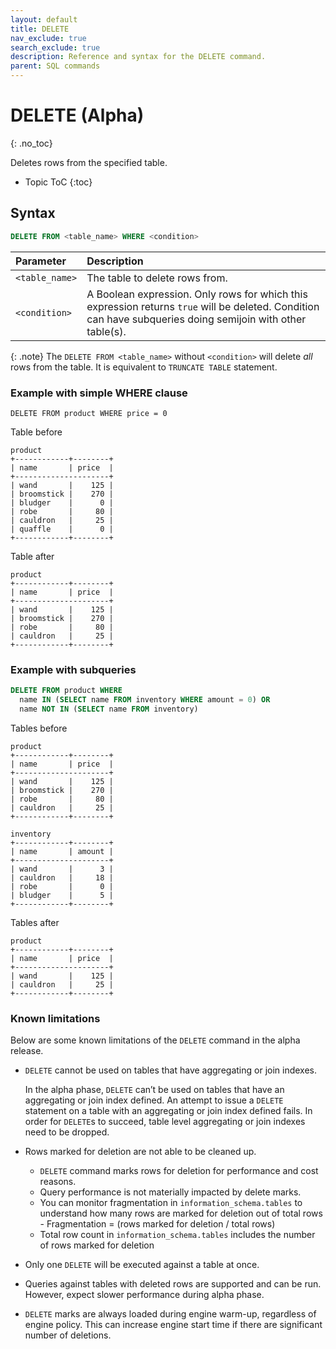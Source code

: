 ```yaml
---
layout: default
title: DELETE
nav_exclude: true
search_exclude: true
description: Reference and syntax for the DELETE command.
parent: SQL commands
---
```


# DELETE (Alpha)
{: .no_toc}

Deletes rows from the specified table.

* Topic ToC
{:toc}

## Syntax

```sql
DELETE FROM <table_name> WHERE <condition>
```

| Parameter | Description|
| :---------| :----------|
| `<table_name>`| The table to delete rows from. |
| `<condition>` | A Boolean expression. Only rows for which this expression returns `true` will be deleted. Condition can have subqueries doing semijoin with other table(s). |

{: .note}
The `DELETE FROM <table_name>` without `<condition>` will delete *all* rows from the table. It is equivalent to `TRUNCATE TABLE` statement.

### Example with simple WHERE clause

`DELETE FROM product WHERE price = 0`

Table before

```
product
+------------+--------+
| name       | price  |
+---------------------+
| wand       |    125 |
| broomstick |    270 |
| bludger    |      0 |
| robe       |     80 |
| cauldron   |     25 |
| quaffle    |      0 |
+------------+--------+
```

Table after

```
product
+------------+--------+
| name       | price  |
+---------------------+
| wand       |    125 |
| broomstick |    270 |
| robe       |     80 |
| cauldron   |     25 |
+------------+--------+
```

### Example with subqueries

```sql
DELETE FROM product WHERE 
  name IN (SELECT name FROM inventory WHERE amount = 0) OR
  name NOT IN (SELECT name FROM inventory)
```

Tables before

```
product
+------------+--------+
| name       | price  |
+---------------------+
| wand       |    125 |
| broomstick |    270 |
| robe       |     80 |
| cauldron   |     25 |
+------------+--------+

inventory
+------------+--------+
| name       | amount |
+---------------------+
| wand       |      3 |
| cauldron   |     18 |
| robe       |      0 |
| bludger    |      5 |
+------------+--------+
```

Tables after
```
product
+------------+--------+
| name       | price  |
+---------------------+
| wand       |    125 |
| cauldron   |     25 |
+------------+--------+
```


### Known limitations

Below are some known limitations of the `DELETE` command in the alpha release. 

* `DELETE` cannot be used on tables that have aggregating or join indexes.

  In the alpha phase, `DELETE` can’t be used on tables that have an aggregating or join index defined. An attempt to issue a `DELETE` statement on a table with an aggregating or join index defined fails. In order for `DELETE`s to succeed, table level aggregating or join indexes need to be dropped.

* Rows marked for deletion are not able to be cleaned up.
    * `DELETE` command marks rows for deletion for performance and cost reasons.
    * Query performance is not materially impacted by delete marks.
    * You can monitor fragmentation in `information_schema.tables` to understand how many rows are marked for deletion out of total rows - Fragmentation = (rows marked for deletion / total rows)
    * Total row count in `information_schema.tables` includes the number of rows marked for deletion

* Only one `DELETE` will be executed against a table at once.

* Queries against tables with deleted rows are supported and can be run. However, expect slower performance during alpha phase.

* `DELETE` marks are always loaded during engine warm-up, regardless of engine policy. This can increase engine start time if there are significant number of deletions.
